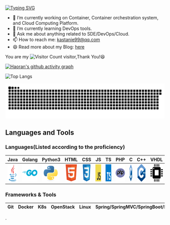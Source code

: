 [![Typing SVG](https://readme-typing-svg.herokuapp.com?font=Fira+Code&size=25&duration=4000&pause=2000&random=false&width=435&lines=Hi+there+%F0%9F%91%8B%2C+I'm+Haoran)](https://git.io/typing-svg)
<!-- [![Yang Haoran's GitHub stats](https://github-readme-stats.vercel.app/api?username=0YHR0)](https://github.com/anuraghazra/github-readme-stats)
-->




- 🔭 I’m currently working on Container, Container orchestration system, and Cloud Computing Platform.
- 🌱 I’m currently learning DevOps tools.
- 💬 Ask me about anything related to SDE/DevOps/Cloud.
- 📫 How to reach me: kastanie99@qq.com
- 😄 Read more about my Blog: [here](http://www.kastanie.top/)


You are my ![Visitor Count](https://profile-counter.glitch.me/0YHR0/count.svg) visitor,Thank You!😆

[![Haoran's github activity graph](https://github-readme-activity-graph.vercel.app/graph?username=0YHR0&theme=dracula)](https://github.com/ashutosh00710/github-readme-activity-graph)

![Top Langs](https://github-readme-stats.vercel.app/api/top-langs/?username=0YHR0&layout=compact&theme=tokyonight)

![](https://raw.githubusercontent.com/0YHR0/0YHR0/main/dist/github-contribution-grid-snake.svg)



## Languages and Tools

<div>
  
### Languages(Listed according to the proficiency)


| Java | Golang | Python3 | HTML | CSS | JS | TS | PHP | C | C++ | VHDL |
|----------|----------|----------|-----|-----|-----|-----|-----|-----|-----|-----|
|<img src="https://github.com/devicons/devicon/blob/master/icons/java/java-original.svg" title="Java"  alt="Java" width="55" height="55"/>|<img src="https://github.com/devicons/devicon/blob/master/icons/go/go-original-wordmark.svg" title="Go"  alt="Go" width="55" height="55"/>|<img src="https://github.com/devicons/devicon/blob/master/icons/python/python-original.svg" title="Python"  alt="Python" width="55" height="55"/>|<img src="https://github.com/devicons/devicon/blob/master/icons/html5/html5-original.svg" title="Html"  alt="Html" width="55" height="55"/>|<img src="https://github.com/devicons/devicon/blob/master/icons/css3/css3-original.svg" title="Css"  alt="Css" width="55" height="55"/>|<img src="https://github.com/devicons/devicon/blob/master/icons/javascript/javascript-original.svg" title="JS"  alt="JS" width="55" height="55"/>|<img src="https://github.com/devicons/devicon/blob/master/icons/typescript/typescript-original.svg" title="TS"  alt="TS" width="55" height="55"/>|<img src="https://github.com/devicons/devicon/blob/master/icons/php/php-original.svg" title="PHP"  alt="PHP" width="55" height="55"/>|<img src="https://github.com/devicons/devicon/blob/master/icons/c/c-original.svg" title="C"  alt="C" width="55" height="55"/>|<img src="https://github.com/devicons/devicon/blob/master/icons/cplusplus/cplusplus-original.svg" title="Cpp"  alt="Cpp" width="55" height="55"/>|<img src="https://raw.githubusercontent.com/0YHR0/0YHR0/main/img/vhdl.svg" title="VHDL"  alt="VHDL" width="55" height="55"/>|


### Frameworks & Tools
| Git | Docker | K8s | OpenStack | Linux | Spring/SpringMVC/SpringBoot/SpringCloud | Mybatis | Gin | React | Maven | Gradle | MySQL | PostgreSQL | Redis | MongoDB | ElasticSearch | RabbitMQ | Flink | NumPy | Tensorflow |
|----------|----------|----------|-----|-----|-----|-----|-----|-----|-----|-----|----------|----------|----------|-----|-----|-----|-----|-----|-----|








          
.
<!--[![trophy](https://github-profile-trophy.vercel.app/?username=0YHR0&title=Stars,Followers,Commits,Repositories,MultipleLang,PullRequest&theme=onedark)](https://github.com/ryo-ma/github-profile-trophy) -->
  

